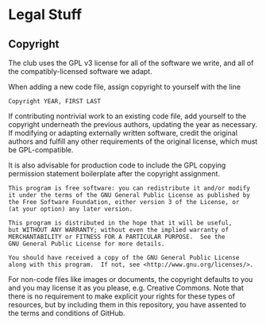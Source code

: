 Legal Stuff
===========

Copyright
---------
The club uses the GPL v3 license for all of the software we write, and all of the compatibly-licensed software we adapt.

When adding a new code file, assign copyright to yourself with the line

	Copyright YEAR, FIRST LAST

If contributing nontrivial work to an existing code file, add yourself to the copyright underneath the previous authors, updating the year as necessary.
If modifying or adapting externally written software, credit the original authors and fulfill any other requirements of the original license, which must be GPL-compatible.

It is also advisable for production code to include the GPL copying permission statement boilerplate after the copyright assignment.

	This program is free software: you can redistribute it and/or modify
    it under the terms of the GNU General Public License as published by
    the Free Software Foundation, either version 3 of the License, or
    (at your option) any later version.

    This program is distributed in the hope that it will be useful,
    but WITHOUT ANY WARRANTY; without even the implied warranty of
    MERCHANTABILITY or FITNESS FOR A PARTICULAR PURPOSE.  See the
    GNU General Public License for more details.

    You should have received a copy of the GNU General Public License
    along with this program.  If not, see <http://www.gnu.org/licenses/>.

For non-code files like images or documents, the copyright defaults to you and you may license it as you please, e.g. Creative Commons.
Note that there is no requirement to make explicit your rights for these types of resources, but by including them in this repository, you have assented to the terms and conditions of GitHub.
